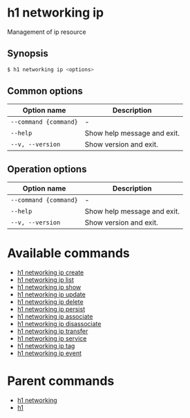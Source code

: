 
# h1 networking ip

Management of ip resource

## Synopsis

```bash
$ h1 networking ip <options>
```

## Common options

| Option name               | Description                 |
| ------------------------- | --------------------------- |
| ```--command {command}``` | -                           |
| ```--help```              | Show help message and exit. |
| ```--v, --version```      | Show version and exit.      |

## Operation options

| Option name               | Description                 |
| ------------------------- | --------------------------- |
| ```--command {command}``` | -                           |
| ```--help```              | Show help message and exit. |
| ```--v, --version```      | Show version and exit.      |

# Available commands

* [h1 networking ip create](./create/README.md)
* [h1 networking ip list](./list/README.md)
* [h1 networking ip show](./show/README.md)
* [h1 networking ip update](./update/README.md)
* [h1 networking ip delete](./delete/README.md)
* [h1 networking ip persist](./persist/README.md)
* [h1 networking ip associate](./associate/README.md)
* [h1 networking ip disassociate](./disassociate/README.md)
* [h1 networking ip transfer](./transfer/README.md)
* [h1 networking ip service](./service/README.md)
* [h1 networking ip tag](./tag/README.md)
* [h1 networking ip event](./event/README.md)

# Parent commands

* [h1 networking](./../README.md)
* [h1](./../../README.md)

